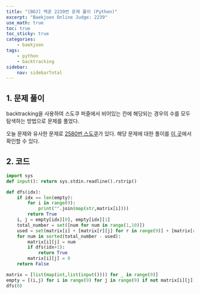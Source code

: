 ```yaml
---
title: "[BOJ] 백준 2239번 문제 풀이 (Python)"
excerpt: "Baekjoon Online Judge: 2239"
use_math: true
toc: true
toc_sticky: true
categories:
    - baekjoon
tags:
    - python
    - backtracking
sidebar:
    nav: sidebarTotal
---
```


## 1. 문제 풀이

backtracking을 사용하여 스도쿠 퍼즐에서 비어있는 칸에 해당되는 경우의 수를 모두 탐색하는 방법으로 문제를 풀었다.

오늘 문제와 유사한 문제로 [2580번 스도쿠](https://www.acmicpc.net/problem/2580)가 있다. 해당 문제에 대한 풀이를 [이 곳](https://nkw011.github.io/baekjoon/baekjoon-2580/)에서 확인할 수 있다. 

## 2. 코드

```python
import sys
def input(): return sys.stdin.readline().rstrip()

def dfs(idx):
    if idx == len(empty):
        for i in range(9):
            print("".join(map(str,matrix[i])))
        return True
    i, j = empty[idx][0], empty[idx][1]
    total_number = set([num for num in range(1,10)])
    used = set(matrix[i] + [matrix[r][j] for r in range(9)] + [matrix[r][c] for r in range(3*(i//3),3*(i//3)+3) for c in range(3*(j//3), 3*(j//3) +3)])
    for num in sorted(total_number - used):
        matrix[i][j] = num
        if dfs(idx+1):
            return True
        matrix[i][j] = 0
    return False

matrix = [list(map(int,list(input()))) for _ in range(9)]
empty = [(i,j) for i in range(9) for j in range(9) if not matrix[i][j]]
dfs(0)
```
